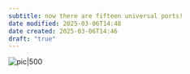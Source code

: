 ```yaml
---
subtitle: now there are fifteen universal ports!
date modified: 2025-03-06T14:48
date created: 2025-03-06T14:46
draft: "true"
---
```


![pic|500](https://imgs.xkcd.com/comics/standards.png)